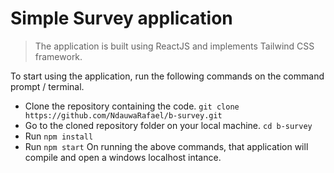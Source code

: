 # Simple Survey application
> The application is built using ReactJS and implements Tailwind CSS framework.

To start using the application, run the following commands on the command prompt / terminal.

- Clone the repository containing the code. ``git clone https://github.com/NdauwaRafael/b-survey.git``
- Go to the cloned repository folder on your local machine. ``cd b-survey``
- Run ``npm install``
- Run ``npm start``
On running the above commands, that application will compile and open a windows localhost intance.
